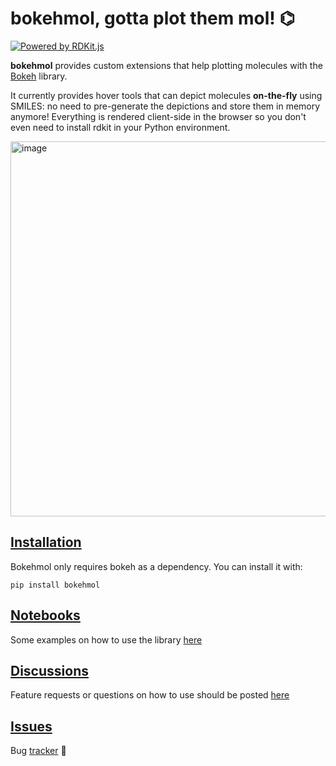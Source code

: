 # bokehmol, gotta plot them mol! ⌬

[![Powered by RDKit.js](https://img.shields.io/badge/Powered%20by-RDKit.js-3838ff.svg?logo=data:image/png;base64,iVBORw0KGgoAAAANSUhEUgAAABAAAAAQBAMAAADt3eJSAAAABGdBTUEAALGPC/xhBQAAACBjSFJNAAB6JgAAgIQAAPoAAACA6AAAdTAAAOpgAAA6mAAAF3CculE8AAAAFVBMVEXc3NwUFP8UPP9kZP+MjP+0tP////9ZXZotAAAAAXRSTlMAQObYZgAAAAFiS0dEBmFmuH0AAAAHdElNRQfmAwsPGi+MyC9RAAAAQElEQVQI12NgQABGQUEBMENISUkRLKBsbGwEEhIyBgJFsICLC0iIUdnExcUZwnANQWfApKCK4doRBsKtQFgKAQC5Ww1JEHSEkAAAACV0RVh0ZGF0ZTpjcmVhdGUAMjAyMi0wMy0xMVQxNToyNjo0NyswMDowMDzr2J4AAAAldEVYdGRhdGU6bW9kaWZ5ADIwMjItMDMtMTFUMTU6MjY6NDcrMDA6MDBNtmAiAAAAAElFTkSuQmCC)](https://www.rdkit.org/)

**bokehmol** provides custom extensions that help plotting molecules with the
[Bokeh](https://docs.bokeh.org/) library.

It currently provides hover tools that can depict molecules **on-the-fly** using SMILES: no need to
pre-generate the depictions and store them in memory anymore! Everything is rendered client-side in
the browser so you don't even need to install rdkit in your Python environment.

<img width="600" alt="image" src="https://github.com/cbouy/bokehmol/assets/27850535/e33c4185-301a-477a-9a6b-fea2939ad540">


## [Installation](https://pypi.org/project/bokehmol/)

Bokehmol only requires bokeh as a dependency. You can install it with:
```
pip install bokehmol
```

## [Notebooks](https://github.com/cbouy/bokehmol/tree/master/notebooks)

Some examples on how to use the library [here](https://raw.githack.com/cbouy/bokehmol/master/notebooks/quickstart.html)

## [Discussions](https://github.com/cbouy/bokehmol/discussions)

Feature requests or questions on how to use should be posted [here](https://github.com/cbouy/bokehmol/discussions)

## [Issues](https://github.com/cbouy/bokehmol/issues)

Bug [tracker](https://github.com/cbouy/bokehmol/issues) 🐞
